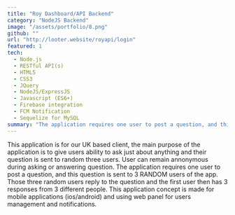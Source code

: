 ```yaml
---
title: "Roy Dashboard/API Backend"
category: "NodeJS Backend"
image: "/assets/portfolio/8.png"
github: ""
url: "http://looter.website/royapi/login"
featured: 1
tech:
  - Node.js
  - RESTful API(s)
  - HTML5
  - CSS3
  - JQuery
  - NodeJS/ExpressJS
  - Javascript (ES6+)
  - Firebase integration
  - FCM Notification
  - Sequelize for MySQL
summary: "The application requires one user to post a question, and this question is sent to 3 RANDOM users of the app. Those three random users reply to the question and the first user then has 3 responses from 3 different people."
---
```


This application is for our UK based client, the main purpose of the application is to give users ability to ask just about anything and their question is sent to random three users. User can remain annonymous during asking or answering question.
The application requires one user to post a question, and this question is sent to 3 RANDOM users of the app. Those three random users reply to the question and the first user then has 3 responses from 3 different people.
This application concept is made for mobile applications (ios/android) and using web panel for users management and notifications.
